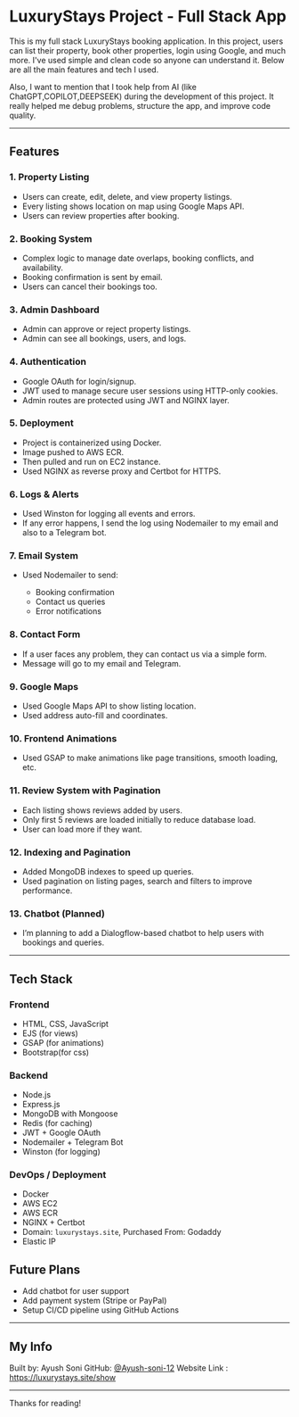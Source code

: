 # LuxuryStays Project - Full Stack App

This is my full stack LuxuryStays booking application. In this project, users can list their property, book other properties, login using Google, and much more. I've used simple and clean code so anyone can understand it. Below are all the main features and tech I used.

Also, I want to mention that I took help from AI (like ChatGPT,COPILOT,DEEPSEEK) during the development of this project. It really helped me debug problems, structure the app, and improve code quality.

---

## Features

### 1. Property Listing

* Users can create, edit, delete, and view property listings.
* Every listing shows location on map using Google Maps API.
* Users can review properties after booking.

### 2. Booking System

* Complex logic to manage date overlaps, booking conflicts, and availability.
* Booking confirmation is sent by email.
* Users can cancel their bookings too.

### 3. Admin Dashboard

* Admin can approve or reject property listings.
* Admin can see all bookings, users, and logs.

### 4. Authentication

* Google OAuth for login/signup.
* JWT used to manage secure user sessions using HTTP-only cookies.
* Admin routes are protected using JWT and NGINX layer.

### 5. Deployment

* Project is containerized using Docker.
* Image pushed to AWS ECR.
* Then pulled and run on EC2 instance.
* Used NGINX as reverse proxy and Certbot for HTTPS.

### 6. Logs & Alerts

* Used Winston for logging all events and errors.
* If any error happens, I send the log using Nodemailer to my email and also to a Telegram bot.

### 7. Email System

* Used Nodemailer to send:

  * Booking confirmation
  * Contact us queries
  * Error notifications

### 8. Contact Form

* If a user faces any problem, they can contact us via a simple form.
* Message will go to my email and Telegram.

### 9. Google Maps

* Used Google Maps API to show listing location.
* Used address auto-fill and coordinates.

### 10. Frontend Animations

* Used GSAP to make animations like page transitions, smooth loading, etc.

### 11. Review System with Pagination

* Each listing shows reviews added by users.
* Only first 5 reviews are loaded initially to reduce database load.
* User can load more if they want.

### 12. Indexing and Pagination

* Added MongoDB indexes to speed up queries.
* Used pagination on listing pages, search and filters  to improve performance.

### 13. Chatbot (Planned)

* I’m planning to add a Dialogflow-based chatbot to help users with bookings and queries.

---

## Tech Stack

### Frontend

* HTML, CSS, JavaScript
* EJS (for views)
* GSAP (for animations)
* Bootstrap(for css)

### Backend

* Node.js
* Express.js
* MongoDB with Mongoose
* Redis (for caching)
* JWT + Google OAuth
* Nodemailer + Telegram Bot
* Winston (for logging)

### DevOps / Deployment

* Docker
* AWS EC2
* AWS ECR
* NGINX + Certbot
* Domain: `luxurystays.site`, Purchased From: Godaddy
* Elastic IP 

## Future Plans

* Add chatbot for user support
* Add payment system (Stripe or PayPal)
* Setup CI/CD pipeline using GitHub Actions

---

## My Info

Built by: Ayush Soni
GitHub: [@Ayush-soni-12](https://github.com/Ayush-soni-12)
Website Link : https://luxurystays.site/show


---



Thanks for reading!
